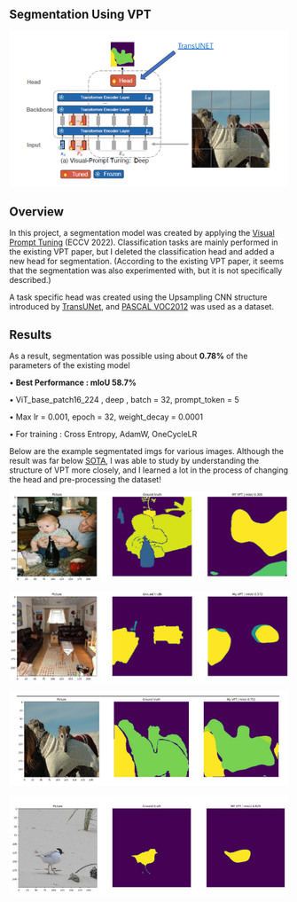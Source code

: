 ## Segmentation Using VPT

<p align="center">
  <img src="imgs/vpt_seg_model.png" alt="model" title="vpt_seg_model" width="600"/>
</p>

## Overview

In this project, a segmentation model was created by applying the [Visual Prompt Tuning](https://arxiv.org/abs/2203.12119) (ECCV 2022). Classification tasks are mainly performed in the existing VPT paper, but I deleted the classification head and added a new head for segmentation. (According to the existing VPT paper, it seems that the segmentation was also experimented with, but it is not specifically described.)

A task specific head was created using the Upsampling CNN structure introduced by [TransUNet](https://arxiv.org/abs/2102.04306), and [PASCAL VOC2012](http://host.robots.ox.ac.uk/pascal/VOC/voc2012/) was used as a dataset.

## Results

As a result, segmentation was possible using about **0.78%** of the parameters of the existing model

• **Best Performance : mIoU 58.7%**

• ViT_base_patch16_224 , deep , batch = 32, prompt_token = 5

• Max lr = 0.001, epoch = 32, weight_decay = 0.0001

• For training : Cross Entropy, AdamW, OneCycleLR

Below are the example segmentated imgs for various images. Although the result was far below [SOTA](https://paperswithcode.com/sota/semantic-segmentation-on-pascal-voc-2012-val), I was able to study by understanding the structure of VPT more closely, and I learned a lot in the process of changing the head and pre-processing the dataset!

<p align="center">
  <img src="imgs/vpt_seg1.png" alt="model" title="vpt_seg_model" width="600"/>
</p>

<p align="center">
  <img src="imgs/vpt_seg_2.png" alt="model" title="vpt_seg_model" width="600"/>
</p>

<p align="center">
  <img src="imgs/vpt_seg_3.png" alt="model" title="vpt_seg_model" width="600"/>
</p>

<p align="center">
  <img src="imgs/vpt_seg_4.png" alt="model" title="vpt_seg_model" width="600"/>
</p>
